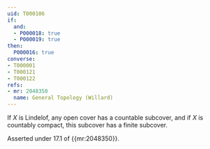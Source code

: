 ```yaml
---
uid: T000106
if:
  and:
  - P000018: true
  - P000019: true
then:
  P000016: true
converse:
- T000001
- T000121
- T000122
refs:
- mr: 2048350
  name: General Topology (Willard)
---
```


If $X$ is Lindelof, any open cover has a countable subcover, and if $X$ is countably compact, this subcover has a finite subcover.

Asserted under 17.1 of {{mr:2048350}}.
